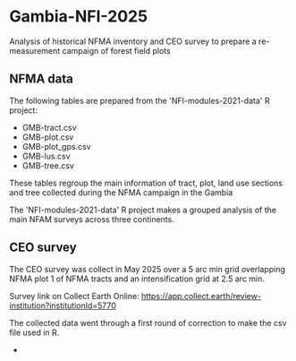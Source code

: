 # Gambia-NFI-2025
Analysis of historical NFMA inventory and CEO survey to prepare a re-measurement campaign of forest field plots

## NFMA data

The following tables are prepared from the 'NFI-modules-2021-data' R project:
- GMB-tract.csv
- GMB-plot.csv
- GMB-plot_gps.csv
- GMB-lus.csv
- GMB-tree.csv

These tables regroup the main information of tract, plot, land use sections and tree 
collected during the NFMA campaign in the Gambia 

The 'NFI-modules-2021-data' R project makes a grouped analysis of the main NFAM surveys across
three continents.

## CEO survey

The CEO survey was collect in May 2025 over a 5 arc min grid overlapping NFMA plot 1 
of NFMA tracts and an intensification grid at 2.5 arc min.

Survey link on Collect Earth Online: https://app.collect.earth/review-institution?institutionId=5770

The collected data went through a first round of correction to make the csv file used in R.

- 

